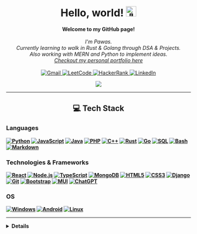 <h1 align="center">Hello, world! <img src="https://github.com/pawasagrwl/pawasagrwl/assets/hand" width="28px" alt="👋"></h1>

<p align="center">
    <b>Welcome to my GitHub page!</b><br><br>
    <i>
        I'm Pawas.<br>
        Currently learning to walk in Rust & Golang through DSA & Projects.<br>
        Also working with MERN and Python to implement ideas.<br>
        <a href="https://pawasagrwl.github.io">Checkout my personal portfolio here</a>
    </i><br><br>
    <a href="mailto:pawas.agrwl@gmail.com">
        <img src="https://img.shields.io/badge/Gmail-D14836?style=for-the-badge&logo=gmail&logoColor=white" alt="Gmail">
    </a>
    <a href="https://leetcode.com/pawasagrwl/">
        <img src="https://img.shields.io/badge/-LeetCode-FFA116?style=for-the-badge&logo=LeetCode&logoColor=black" alt="LeetCode">
    </a>
    <a href="https://www.hackerrank.com/pawas_agrwl">
        <img src="https://img.shields.io/badge/-Hackerrank-2EC866?style=for-the-badge&logo=HackerRank&logoColor=white" alt="HackerRank">
    </a>
    <a href="https://www.linkedin.com/in/pawasagrwl">
        <img src="https://img.shields.io/badge/LinkedIn-0077B5?style=for-the-badge&logo=linkedin&logoColor=white" alt="LinkedIn">
    </a>
</p>

<p align="center">
  <a href="https://github.com/pawasagrwl">
    <img src="https://visitcount.itsvg.in/api?id=pawasagrwl&icon=5&color=9" />
  </a>
</p>

---

<h2 align="center"><b>💻 Tech Stack<b></h2>

### Languages
[![Python](https://img.shields.io/badge/python-black?style=for-the-badge&logo=python)](https://github.com/pawasagrwl)
[![JavaScript](https://img.shields.io/badge/javascript-black?style=for-the-badge&logo=javascript)](https://github.com/pawasagrwl)
[![Java](https://img.shields.io/badge/java-black?style=for-the-badge&logo=openjdk)](https://github.com/pawasagrwl)
[![PHP](https://img.shields.io/badge/php-black?style=for-the-badge&logo=php)](https://github.com/pawasagrwl)
[![C++](https://img.shields.io/badge/c++-black?style=for-the-badge&logo=cplusplus)](https://github.com/pawasagrwl)
[![Rust](https://img.shields.io/badge/rust-black?style=for-the-badge&logo=rust)](https://github.com/pawasagrwl)
[![Go](https://img.shields.io/badge/go-black?style=for-the-badge&logo=go)](https://github.com/pawasagrwl)
[![SQL](https://img.shields.io/badge/sql-black?style=for-the-badge&logo=mysql)](https://github.com/pawasagrwl)
[![Bash](https://img.shields.io/badge/bash-black?style=for-the-badge&logo=gnu-bash&logoColor=white)](https://github.com/pawasagrwl)
[![Markdown](https://img.shields.io/badge/markdown-%23000000.svg?style=for-the-badge&logo=markdown&logoColor=white)](https://github.com/pawasagrwl)


### Technologies & Frameworks
[![React](https://img.shields.io/badge/react-black?style=for-the-badge&logo=react)](https://github.com/pawasagrwl)
[![Node.js](https://img.shields.io/badge/node.js-black?style=for-the-badge&logo=node.js)](https://github.com/pawasagrwl)
[![TypeScript](https://img.shields.io/badge/typescript-black?style=for-the-badge&logo=typescript)](https://github.com/pawasagrwl)
[![MongoDB](https://img.shields.io/badge/mongodb-black?style=for-the-badge&logo=mongodb)]()
[![HTML5](https://img.shields.io/badge/html5-black?style=for-the-badge&logo=html5)]()
[![CSS3](https://img.shields.io/badge/css3-black?style=for-the-badge&logo=css3)]()
[![Django](https://img.shields.io/badge/django-black?style=for-the-badge&logo=django)](https://github.com/pawasagrwl)
[![Git](https://img.shields.io/badge/git-black.svg?style=for-the-badge&logo=git&logoColor=%23F05033)]()
[![Bootstrap](https://img.shields.io/badge/bootstrap-black?style=for-the-badge&logo=bootstrap)]()
[![MUI](https://img.shields.io/badge/mui-black?style=for-the-badge&logo=mui)]()
[![ChatGPT](https://img.shields.io/badge/chatGPT-black?style=for-the-badge&logo=openai&logoColor=74aa9c)]()

### OS
[![Windows](https://img.shields.io/badge/Windows-black?style=for-the-badge&logo=Windows)](https://github.com/pawasagrwl)
[![Android](https://img.shields.io/badge/android-black?style=for-the-badge&logo=android)](https://github.com/pawasagrwl)
[![Linux](https://img.shields.io/badge/linux-black?style=for-the-badge&logo=Linux)](https://github.com/pawasagrwl)

---
<details>
<h2 align="center"><b>📊 GitHub Stats<b></h2>
<p align="center">
  <a href="https://github.com/pawasagrwl">
    <img src="http://github-profile-summary-cards.vercel.app/api/cards/profile-details?username=pawasagrwl&theme=transparent" />
  </a>
  <br/>
  <a href="https://github.com/pawasagrwl">
    <img src="https://github-readme-streak-stats.herokuapp.com/?user=pawasagrwl&hide_border=true&card_width=338&theme=transparent" />
  </a>
  <br/>
  <a href="https://github.com/pawasagrwl">
    <img src="https://github-readme-stats.vercel.app/api/top-langs/?username=pawasagrwl&theme=transparent&hide_border=true&include_all_commits=true&count_private=true&layout=compact" />
  </a>
  <br/>
  <a href="https://github.com/pawasagrwl">
    <img src="https://github-profile-trophy.vercel.app/?username=pawasagrwl&theme=algolia&no-frame=true&no-bg=true&margin-w=4" />
  </a>
</p>

---

<h3 align="center"><b>✍️ Random Dev Quote<b></h3>

<p align="center">
  <a href="https://github.com/pawasagrwl">
    <img src="https://quotes-github-readme.vercel.app/api?type=horizontal&theme=algolia" />
  </a>
</p>

</details>
